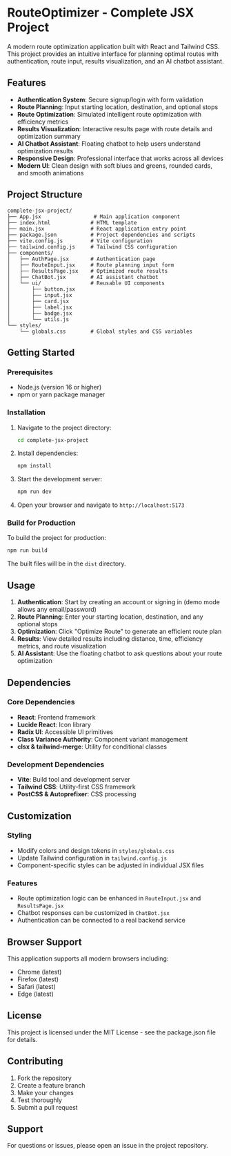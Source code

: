 # RouteOptimizer - Complete JSX Project

A modern route optimization application built with React and Tailwind CSS. This project provides an intuitive interface for planning optimal routes with authentication, route input, results visualization, and an AI chatbot assistant.

## Features

- **Authentication System**: Secure signup/login with form validation
- **Route Planning**: Input starting location, destination, and optional stops
- **Route Optimization**: Simulated intelligent route optimization with efficiency metrics
- **Results Visualization**: Interactive results page with route details and optimization summary
- **AI Chatbot Assistant**: Floating chatbot to help users understand optimization results
- **Responsive Design**: Professional interface that works across all devices
- **Modern UI**: Clean design with soft blues and greens, rounded cards, and smooth animations

## Project Structure

```
complete-jsx-project/
├── App.jsx                 # Main application component
├── index.html             # HTML template
├── main.jsx               # React application entry point
├── package.json           # Project dependencies and scripts
├── vite.config.js         # Vite configuration
├── tailwind.config.js     # Tailwind CSS configuration
├── components/
│   ├── AuthPage.jsx       # Authentication page
│   ├── RouteInput.jsx     # Route planning input form
│   ├── ResultsPage.jsx    # Optimized route results
│   ├── ChatBot.jsx        # AI assistant chatbot
│   └── ui/                # Reusable UI components
│       ├── button.jsx
│       ├── input.jsx
│       ├── card.jsx
│       ├── label.jsx
│       ├── badge.jsx
│       └── utils.js
└── styles/
    └── globals.css        # Global styles and CSS variables
```

## Getting Started

### Prerequisites

- Node.js (version 16 or higher)
- npm or yarn package manager

### Installation

1. Navigate to the project directory:
   ```bash
   cd complete-jsx-project
   ```

2. Install dependencies:
   ```bash
   npm install
   ```

3. Start the development server:
   ```bash
   npm run dev
   ```

4. Open your browser and navigate to `http://localhost:5173`

### Build for Production

To build the project for production:

```bash
npm run build
```

The built files will be in the `dist` directory.

## Usage

1. **Authentication**: Start by creating an account or signing in (demo mode allows any email/password)
2. **Route Planning**: Enter your starting location, destination, and any optional stops
3. **Optimization**: Click "Optimize Route" to generate an efficient route plan
4. **Results**: View detailed results including distance, time, efficiency metrics, and route visualization
5. **AI Assistant**: Use the floating chatbot to ask questions about your route optimization

## Dependencies

### Core Dependencies
- **React**: Frontend framework
- **Lucide React**: Icon library
- **Radix UI**: Accessible UI primitives
- **Class Variance Authority**: Component variant management
- **clsx & tailwind-merge**: Utility for conditional classes

### Development Dependencies
- **Vite**: Build tool and development server
- **Tailwind CSS**: Utility-first CSS framework
- **PostCSS & Autoprefixer**: CSS processing

## Customization

### Styling
- Modify colors and design tokens in `styles/globals.css`
- Update Tailwind configuration in `tailwind.config.js`
- Component-specific styles can be adjusted in individual JSX files

### Features
- Route optimization logic can be enhanced in `RouteInput.jsx` and `ResultsPage.jsx`
- Chatbot responses can be customized in `ChatBot.jsx`
- Authentication can be connected to a real backend service

## Browser Support

This application supports all modern browsers including:
- Chrome (latest)
- Firefox (latest)
- Safari (latest)
- Edge (latest)

## License

This project is licensed under the MIT License - see the package.json file for details.

## Contributing

1. Fork the repository
2. Create a feature branch
3. Make your changes
4. Test thoroughly
5. Submit a pull request

## Support

For questions or issues, please open an issue in the project repository.
